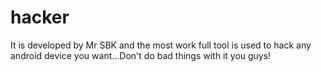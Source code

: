 # hacker
It is developed by Mr SBK and  the most work full tool is used to hack any android device you want...Don't do bad things with it you guys!
